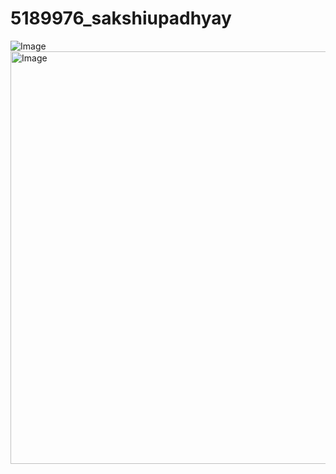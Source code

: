 # 5189976_sakshiupadhyay
![Image](https://github.com/user-attachments/assets/69740417-9c4f-4b18-a6e0-4b9d256dc98a)
<img width="1298" height="660" alt="Image" src="https://github.com/user-attachments/assets/5cca51a9-36d9-4dc8-bb57-69cdfd38ecf5" />
